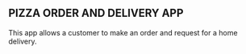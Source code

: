 ## PIZZA ORDER AND DELIVERY APP

This app allows a customer to make an order and request for a home delivery.